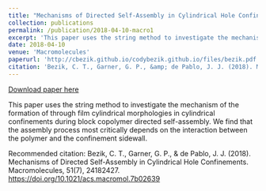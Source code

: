 ```yaml
---
title: "Mechanisms of Directed Self-Assembly in Cylindrical Hole Confinements"
collection: publications
permalink: /publication/2018-04-10-macro1
excerpt: 'This paper uses the string method to investigate the mechanism of the formation of through film cylindrical morphologies in cylindrical confinements during block copolymer directed self-assembly.  We find that the assembly process most critically depends on the interaction between the polymer and the confinement sidewall.'
date: 2018-04-10
venue: 'Macromolecules'
paperurl: 'http://cbezik.github.io/codybezik.github.io/files/bezik.pdf'
citation: 'Bezik, C. T., Garner, G. P., &amp; de Pablo, J. J. (2018). Mechanisms of Directed Self-Assembly in Cylindrical Hole Confinements. Macromolecules, 51(7), 24182427. https://doi.org/10.1021/acs.macromol.7b02639'
---
```


<a href='http://cbezik.github.io/codybezik.github.io/files/bezik.pdf'>Download paper here</a>

This paper uses the string method to investigate the mechanism of the formation of through film cylindrical morphologies in cylindrical confinements during block copolymer directed self-assembly.  We find that the assembly process most critically depends on the interaction between the polymer and the confinement sidewall.

Recommended citation: Bezik, C. T., Garner, G. P., & de Pablo, J. J. (2018). Mechanisms of Directed Self-Assembly in Cylindrical Hole Confinements. Macromolecules, 51(7), 24182427. https://doi.org/10.1021/acs.macromol.7b02639

